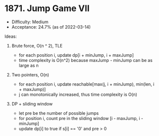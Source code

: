 # 1871. Jump Game VII
- Difficulty: Medium
- Acceptance: 24.7% (as of 2022-03-14)

Ideas:
1. Brute force, O(n ^ 2), TLE
   - for each position i, update dp[i + minJump, i + maxJump]
   - time complexity is O(n^2) because maxJump - minJump can be as large as n

1. Two pointers, O(n)
   - for each position i, update reachable[max(j, i + minJump), min(len, i + maxJump)]
   - j can monotonically increased, thus time complexity is O(n)

1. DP + sliding window
   - let pre be the number of possible jumps
   - for position i, count pre in the sliding window [i - maxJump, i - minJump]
   - update dp[i] to true if s[i] == '0' and pre > 0
